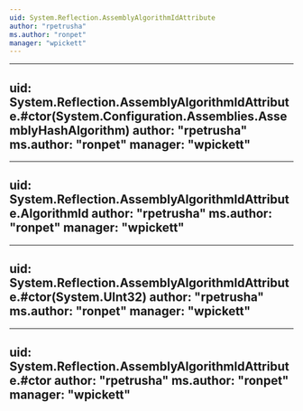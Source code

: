 ```yaml
---
uid: System.Reflection.AssemblyAlgorithmIdAttribute
author: "rpetrusha"
ms.author: "ronpet"
manager: "wpickett"
---
```


---
uid: System.Reflection.AssemblyAlgorithmIdAttribute.#ctor(System.Configuration.Assemblies.AssemblyHashAlgorithm)
author: "rpetrusha"
ms.author: "ronpet"
manager: "wpickett"
---

---
uid: System.Reflection.AssemblyAlgorithmIdAttribute.AlgorithmId
author: "rpetrusha"
ms.author: "ronpet"
manager: "wpickett"
---

---
uid: System.Reflection.AssemblyAlgorithmIdAttribute.#ctor(System.UInt32)
author: "rpetrusha"
ms.author: "ronpet"
manager: "wpickett"
---

---
uid: System.Reflection.AssemblyAlgorithmIdAttribute.#ctor
author: "rpetrusha"
ms.author: "ronpet"
manager: "wpickett"
---
